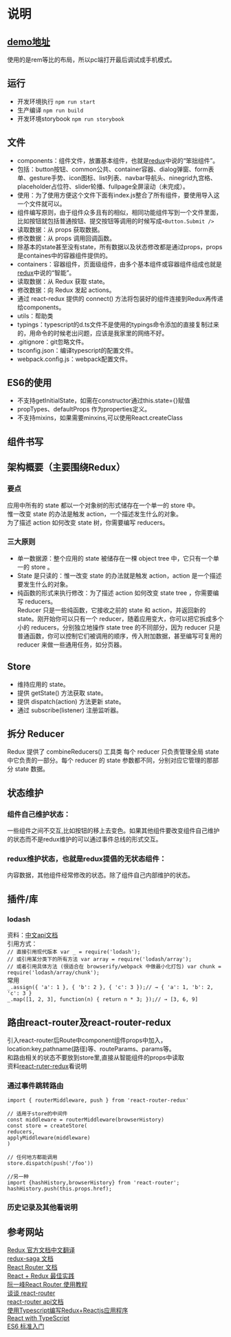 # 说明
## [demo地址](http://m.aizhengli.com)
使用的是rem等比的布局，所以pc端打开最后调试成手机模式。

## 运行
* 开发环境执行 `npm run start`
* 生产编译 `npm run build`
* 开发环境storybook `npm run storybook`

## 文件
* components：组件文件，放置基本组件，也就是[redux](https://leecade.gitbooks.io/redux-in-chinese/content/docs/basics/UsageWithReact.html)中说的“笨拙组件”。   
 * 包括：button按钮、common公共、container容器、dialog弹窗、form表单、gesture手势、icon图标、list列表、navbar导航头、ninegrid九宫格、placeholder占位符、slider轮播、fullpage全屏滚动（未完成）。
 * 使用：为了使用方便这个文件下面有index.js整合了所有组件，要使用导入这一个文件就可以。
 * 组件编写原则，由于组件众多且有的相似，相同功能组件写到一个文件里面，比如按钮就包括普通按钮、提交按钮等调用的时候写成`<Button.Submit />`
 * 读取数据：从 props 获取数据。   
 * 修改数据：从 props 调用回调函数。    
 * 除基本的state甚至没有state，所有数据以及状态修改都是通过props，props是containes中的容器组件提供的。
* containers：容器组件，页面级组件，由多个基本组件或容器组件组成也就是[redux](https://leecade.gitbooks.io/redux-in-chinese/content/docs/basics/UsageWithReact.html)中说的“智能”。	
 * 读取数据：从 Redux 获取 state。   
 * 修改数据：向 Redux 发起 actions。
 * 通过 react-redux 提供的 connect() 方法将包装好的组件连接到Redux再传递给components。
* utils：帮助类
* typings：typescript的d.ts文件不是使用的typings命令添加的直接复制过来的，用命令的时候老出问题，应该是我家里的网络不好。
* .gitignore：git忽略文件。
* tsconfig.json：编译typescript的配置文件。
* webpack.config.js：webpack配置文件。   
## ES6的使用
* 不支持getInitialState，如需在constructor通过this.state={}赋值
* propTypes、defaultProps 作为properties定义。
* 不支持mixins，如果需要minxins,可以使用React.createClass
 
## 组件书写 


## 架构概要（主要围绕Redux）
### 要点
应用中所有的 state 都以一个对象树的形式储存在一个单一的 store 中。    
惟一改变 state 的办法是触发 action，一个描述发生什么的对象。   
为了描述 action 如何改变 state 树，你需要编写 reducers。    
### 三大原则
* 单一数据源：整个应用的 state 被储存在一棵 object tree 中，它只有一个单一的 store 。
* State 是只读的：惟一改变 state 的办法就是触发 action，action 是一个描述要发生什么的对象。
* 纯函数的形式来执行修改：为了描述 action 如何改变 state tree ，你需要编写 reducers。  
Reducer 只是一些纯函数，它接收之前的 state 和 action，并返回新的 state。刚开始你可以只有一个 reducer，随着应用变大，你可以把它拆成多个小的 reducers，分别独立地操作 state tree 的不同部分，因为 reducer 只是普通函数，你可以控制它们被调用的顺序，传入附加数据，甚至编写可复用的 reducer 来做一些通用任务，如分页器。

## Store
* 维持应用的 state。
* 提供 getState() 方法获取 state。
* 提供 dispatch(action) 方法更新 state。
* 通过 subscribe(listener) 注册监听器。 

## 拆分 Reducer
Redux 提供了 combineReducers() 工具类
每个 reducer 只负责管理全局 state 中它负责的一部分。每个 reducer 的 state 参数都不同，分别对应它管理的那部分 state 数据。
## 状态维护
### 组件自己维护状态：
一些组件之间不交互,比如按钮的移上去变色。如果其他组件要改变组件自己维护的状态而不是redux维护的可以通过事件总线的形式交互。
### redux维护状态，也就是redux提倡的无状态组件：
内容数据，其他组件经常修改的状态。除了组件自己内部维护的状态。
## 插件/库
### lodash
资料：[中文api文档](http://lodash.think2011.net/)  
引用方式：   
`// 直接引用现代版本 var _ = require('lodash');`    
`// 或引用某分类下的所有方法 var array = require('lodash/array');`  
`// 或者引用具体方法 (很适合在 browserify/webpack 中做最小化打包) var chunk = require('lodash/array/chunk');`   
常用  
`_.assign({ 'a': 1 }, { 'b': 2 }, { 'c': 3 });// → { 'a': 1, 'b': 2, 'c': 3 }`    
`_.map([1, 2, 3], function(n) { return n * 3; });// → [3, 6, 9]`    
## 路由react-router及react-router-redux
引入react-router后Route中component组件props中加入，location:key,pathname(路径)等、routeParams、params等。     
和路由相关的状态不要放到store里,直接从智能组件的props中读取  
资料[react-ruter-redux](https://github.com/reactjs/react-router-redux)看说明
### 通过事件跳转路由
    import { routerMiddleware, push } from 'react-router-redux'

    // 适用于store的中间件
    const middleware = routerMiddleware(browserHistory)
    const store = createStore(
    reducers,
    applyMiddleware(middleware)
    )

    // 任何地方都能调用
    store.dispatch(push('/foo'))

    //另一种
    import {hashHistory,browserHistory} from 'react-router';
    hashHistory.push(this.props.href);
### 历史记录及其他看说明
## 参考网站
[Redux 官方文档中文翻译](https://leecade.gitbooks.io/redux-in-chinese/content/)     
[redux-saga 文档](http://leonshi.com/redux-saga-in-chinese/)  
[React Router 文档](http://react-guide.github.io/react-router-cn/index.html)  
[React + Redux 最佳实践](https://github.com/sorrycc/blog/issues/1?utm_source=tuicool&utm_medium=referral)   
[阮一峰React Router 使用教程](http://www.ruanyifeng.com/blog/2016/05/react_router.html)    
[谈谈 react-router](http://qiutc.me/post/%E8%B0%88%E8%B0%88-react-router.html)    
[react-router api文档](https://github.com/reactjs/react-router/blob/master/docs/API.md)   
[使用Typescript编写Redux+Reactjs应用程序](https://github.com/xuanye/typescript-redux-sample)    
[React with TypeScript](http://blog.csdn.net/kinfey/article/details/50387534)   
[ES6 标准入门](http://es6.ruanyifeng.com/)